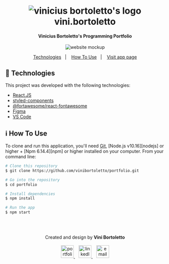 <h1 align="center">
    <img alt="vinicius bortoletto's logo" src="https://i.imgur.com/O7y08wo.png" />
    <br>
    vini.bortoletto
</h1>

<h4 align="center">
  Vinicius Bortoletto's Programming Portfolio 
</h4>

<p align="center">
    <img alt="website mockup" src="https://i.imgur.com/n0Qquli.png" />    
</p>

<p align="center">
  <a href="#rocket-technologies">Technologies</a>&nbsp;&nbsp;&nbsp;|&nbsp;&nbsp;&nbsp;
  <a href="#information_source-how-to-use">How To Use</a>&nbsp;&nbsp;&nbsp;|&nbsp;&nbsp;&nbsp;
  <a href="https://vinibortoletto.github.io/portfolio/">Visit app page</a>
</p>

## :rocket: Technologies

This project was developed with the following technologies:

-  [React.JS](https://reactjs.org/)
-  [styled-components](https://www.styled-components.com/)
-  [@fortawesome/react-fontawesome](https://www.npmjs.com/package/@fortawesome/react-fontawesome)
-  [Figma](https://figma.com/)
-  [VS Code](https://code.visualstudio.com/)

## :information_source: How To Use

To clone and run this application, you'll need [Git](https://git-scm.com), [Node.js v10.16][nodejs] or higher + [Npm 6.14.4][npm] or higher installed on your computer. From your command line:

```bash
# Clone this repository
$ git clone https://github.com/vinibortoletto/portfolio.git

# Go into the repository
$ cd portfolio

# Install dependencies
$ npm install

# Run the app 
$ npm start

```

<br/><br/>

<p align="center">
  Created and design by <b>Vini Bortoletto</b>
  <br/><br/>
  
  <a href="https://vinibortoletto.github.io/portfolio">
    <img alt="portfolio" height="40px" src="https://i.imgur.com/vy4IHim.png" />
  </a>
  &nbsp;&nbsp;
  <a href="https://www.linkedin.com/in/vinicius-bortoletto/">
    <img alt="linkedIn" height="40px" src="https://iconmonstr.com/wp-content/g/gd/makefg.php?i=../assets/preview/2012/png/iconmonstr-linkedin-5.png&r=0&g=0&b=0" />
  </a>
  &nbsp;&nbsp;
  <a href="mailto:ovinibortoletto@gmail.com?subject=website contact">
    <img alt="email" height="40px" src="https://cdns.iconmonstr.com/wp-content/assets/preview/2012/240/iconmonstr-email-11.png" />
  </a>
</p>
